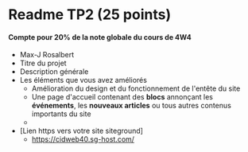 # Readme TP2 (25 points)

#### Compte pour 20% de la note globale du cours de 4W4

- Max-J Rosalbert
- Titre du projet
- Description générale
- Les éléments que vous avez améliorés
  - Amélioration du design et du fonctionnement de l'entête du site
  - Une page d'accueil contenant des **blocs** annonçant les **événements**, les **nouveaux articles** ou tous autres contenus importants du site
  - 
- [Lien https vers votre site siteground]
  - https://cidweb40.sg-host.com/

<!-- # TP2 (25 points)

#### Compte pour 20% de la note globale du cours de 4W4

## L\'objectif du TP2 :

- Améliorer la page d'accueil interactive utiliser le modèle « front-page.php »
- Dynamiser la structure de menu mobile actuel
- Améliorer votre structure de sidebar
- Améliorer l'apparence du footer
- Améliorer le modèle category-cours pour synthétiser l'offre de cours
- Créer quelques modèles et templates
- Continuer à faire progresser votre thème
- Améliorer l'extension carrousel
- Utiliser les images « **mise-en-avant** » et la fonction « **the_posts_thumbnail()** »
- Déployer votre projet sur le serveur **_Siteground_**

#### Ce projet vous permettra d\'améliorer globalement votre site en y intégrant les éléments suivants:

- Personnalisation de l'affichage d'un cours et de l'affichage d'une note de cours
- Personnalisation et amélioration des archives (category.php)
- Amélioration du design et du fonctionnement de l'entête du site
- Une page d'accueil contenant des **blocs** annonçant les **événements**, les **nouveaux articles** ou tous autres contenus importants du site
- Ajout de nouveaux « **template-part** »

##### Déroulement du projet

> Les « **_commits_** » seront poussés dans le dépôt **_4w4_** et **_4w4-extension_** de votre github dans la branche **_tp2_**.
> L\'ensemble des commits devra s\'étaler progressivement à partir de la journée de remise du devis jusqu\'à la remise finale du TP.
> Un minimum de 10 commits pour le thème et pour l\'extension permettra d\'évaluer l\'évolution de votre projet

---

##### L\'extension carrousel

> Améliorer le design, le niveau d'interactivité et le fonctionnement du carrousel. Le carrousel pourra être utilisé sur plusieurs **galeries** différentes du site

##### Widget sidebar et footer

> Amélioration de la structure du **« footer » et de la zone « site\_\_aside »**

#### Design amélioré

> La pagination globale « layout » du site et les différentes zones de la page: l'entête, les sidebars, les menus, le footer et la partie principale « site\_\_main » de la page d'accueil et de toutes les pages devront être bien **structurés**, **claire**, **originale** et **entièrement adaptative**.

## Barème de correction sur 25 points

1. Organisation des commits sur Github minimum 20 commits pour le thème **_(5 points)_**

- Minimum de 20 commits étalé sur deux semaines pour le thème
- Messages clairs
- Déploiement de votre site sur Siteground
- Un readme.md pour le thème ne pas reprendre de devis:
  - Auteur,
  - Titre du projet,
  - Description générale
  - Les éléments que vous avez améliorés
  - Lien https vers votre site siteground

2. La page d'accueil contient **(5 points)**

   - Des blocs lien contenant chacune des images annonçant les nouveautés du site.
   - Des blocs lien contenant chacune des images permettant d'accéder aux archives « cours » et « note-4w4 »
   - Des blocs menu contenant chacune une image et une description permettant d'accéder aux événements (page-template).
   - La page est interactive et le design original.
   - Les champs personnalisés ont été utilisés

3. Le carrousel a été amélioré. **_(5 points)_**
4. Organisation du sidebar et du footer, qualité du design et de l’intégration des widgets **_(5 points)_**
5. Design général des pages simples (single.php, page.php, template-parts), intégration des **images à la une** et organisation de la programmation Sass, PHP **_(5 points)_**
 -->